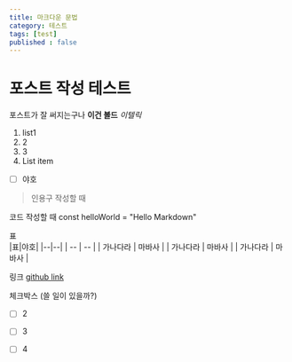 ```yaml
---
title: 마크다운 문법
category: 테스트
tags: [test]
published : false
---
```


# 포스트 작성 테스트
포스트가 잘 써지는구나
**이건 볼드**
*이텔릭*

 1. list1
 2. 2
 3. 3
 4. List item
 - [ ] 야호

> 인용구 작성할 때

코드 작성할 때
    const helloWorld = "Hello Markdown"

표    
|표|야호|
|--|--|
| -- | -- |
| 가나다라 | 마바사 |
| 가나다라 | 마바사 |
| 가나다라 | 마바사 |

링크
[github link](jaeone94.github.io)



체크박스 (쓸 일이 있을까?)
 - [ ] 2
 - [ ] 3
 - [ ] 4
 
